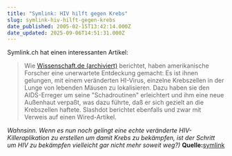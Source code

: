 ```yaml
---
title: "Symlink: HIV hilft gegen Krebs"
slug: symlink-hiv-hilft-gegen-krebs
date_published: 2005-02-15T13:42:14.000Z
date_updated: 2025-09-06T14:51:31.000Z
---
```


Symlink.ch hat einen interessanten Artikel:

> Wie [Wissenschaft.de (archiviert)](http://web.archive.org/web/20050215234154/http://www.wissenschaft.de:80/wissen/news/249149.html) berichtet, haben amerikanische Forscher eine unerwartete Entdeckung gemacht: Es ist ihnen gelungen, mit einem veränderten HI-Virus, einzelne Krebszellen in der Lunge von lebenden Mäusen zu lokalisieren. Dazu haben sie den AIDS-Erreger um seine "Schadroutinen" erleichtert und ihm eine neue Außenhaut verpaßt, was dazu führte, daß er sich gezielt an die Krebszellen haftete. Slashdot berichtet ebenfalls und zwar mit Verweis auf einen Wired-Artikel.

*Wahnsinn. Wenn es nun noch gelingt eine echte veränderte HIV-Killeraplikation zu erstellen um damit Krebs zu bekämpfen, ist der Schritt um HIV zu bekämpfen vielleicht gar nicht mehr soweit weg?)*
**Quelle:**[symlink](http://www.symlink.ch/article.pl?sid=05/02/14/1818205)
